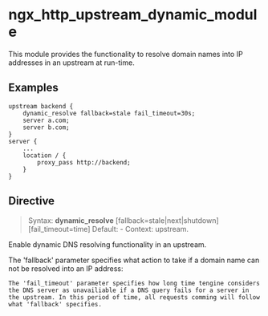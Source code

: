 # ngx_http_upstream_dynamic_module

This module provides the functionality to resolve domain names into IP addresses in an upstream at run-time.

## Examples

```
upstream backend {
    dynamic_resolve fallback=stale fail_timeout=30s;
    server a.com;
    server b.com;
}
server {
    ...
    location / {
        proxy_pass http://backend;
    }
}
```

## Directive

> Syntax: **dynamic_resolve** [fallback=stale|next|shutdown] [fail_timeout=time]
> Default: -
> Context: upstream.

Enable dynamic DNS resolving functionality in an upstream.

The 'fallback' parameter specifies what action to take if a domain name can not be resolved into an IP address:

	The 'fail_timeout' parameter specifies how long time tengine considers the DNS server as unavailiable if a DNS query fails for a server in the upstream. In this period of time, all requests comming will follow what 'fallback' specifies.
